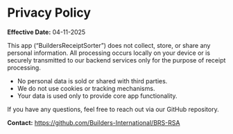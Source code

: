 # Privacy Policy

**Effective Date:** 04-11-2025

This app (“BuildersReceiptSorter”) does not collect, store, or share any personal information. All processing occurs locally on your device or is securely transmitted to our backend services only for the purpose of receipt processing.

- No personal data is sold or shared with third parties.
- We do not use cookies or tracking mechanisms.
- Your data is used only to provide core app functionality.

If you have any questions, feel free to reach out via our GitHub repository.

**Contact:** https://github.com/Builders-International/BRS-RSA
